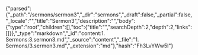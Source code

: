 {"parsed":{"_path":"/sermons/sermon3","_dir":"sermons","_draft":false,"_partial":false,"_locale":"","title":"Sermon3","description":"","body":{"type":"root","children":[],"toc":{"title":"","searchDepth":2,"depth":2,"links":[]}},"_type":"markdown","_id":"content:1. Sermons:3.sermon3.md","_source":"content","_file":"1. Sermons/3.sermon3.md","_extension":"md"},"hash":"Fh3LvYWw5I"}